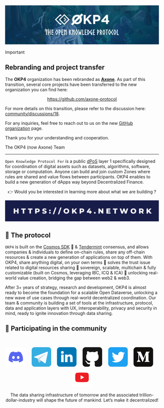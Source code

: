 [![okp4 github banner](/profile/static/okp4-banner-v2.webp)](https://okp4.network)

> [!IMPORTANT]
> ## Rebranding and project transfer
> The **OKP4** organization has been rebranded as [**Axone**](https://axone.xyz). As part of this transition, several core projects have been transferred to the new organization you can find here:
>
> <p align="center"><a href="https://github.com/axone-protocol">https://github.com/axone-protocol</a></p>
>
> For more details on this transition, please refer to the discussion here: [community/discussions/18](https://github.com/okp4/community/discussions/18).
>
> For any inquiries, feel free to reach out to us on the new [GitHub organization](https://github.com/axone-protocol) page.
>
> Thank you for your understanding and cooperation.
>
> The OKP4 (now Axone) Team
<hr>

`Open Knowledge Protocol For` is a public [dPoS](https://en.bitcoinwiki.org/wiki/DPoS) layer 1 specifically designed for coordination of digital assets such as datasets, algorithms, software, storage or computation. Anyone can build and join custom Zones where rules are shared and value flows between participants. OKP4 enables to build a new generation of dApps way beyond Decentralized Finance.

<p align="center">👉 Would you be interested in learning more about what we are building ?</p>

<p align="center"><a href="https://okp4.network"><img src="/profile/static/okp4-link.svg" /></a></p>

## 🔗 The protocol

`OKP4` is built on the [Cosmos SDK](https://v1.cosmos.network/sdk) 💫 & [Tendermint](https://tendermint.com/) consensus, and allows companies & individuals to define on-chain rules, share any off-chain resources & create a new generation of applications on top of them. With OKP4, share anything digital, on your own terms
🚀 solves the trust issue related to digital resources sharing
🚀 sovereign, scalable, multichain & fully customizable (built on Cosmos, leveraging IBC, ICQ & ICA)
🚀 unlocking real-world value creation, bridging the gap between web2 & web3.

After 3+ years of strategy, research and development, OKP4 is almost ready to become the foundation for a scalable Open Dataverse, unlocking a new wave of use cases through real-world decentralized coordination. Our team & community is building a set of tools at the infrastructure, protocol, data and application layers with UX, interoperability, privacy and security in mind, ready to ignite innovation through data sharing.

## 🙋 Participating in the community

<br/>

<p align="center">
  <a href="https://discord.gg/okp4"><img src="/profile/static/discord.svg" width="64" /></a>
  &nbsp; &nbsp;
  <a href="https://t.me/okp4network"><img src="/profile/static/telegram.svg" width="64" /></a>
  &nbsp; &nbsp;
  <a href="https://www.linkedin.com/company/okp4-open-knowledge-protocol-for"><img src="/profile/static/linkedin.svg" width="64" /></a>
  &nbsp; &nbsp;
  <a href="https://github.com/okp4"><img src="/profile/static/github.svg" width="64" /></a>
  &nbsp; &nbsp;
  <a href="https://twitter.com/OKP4_Protocol"><img src="/profile/static/twitter.svg" width="64" /></a>
  &nbsp; &nbsp;
  <a href="https://medium.com/okp4"><img src="/profile/static/medium.svg" width="64" /></a>
  &nbsp; &nbsp;
  <a href="https://www.youtube.com/channel/UCiOfcTaUyv2Szv4OQIepIvg"><img src="/profile/static/youtube.svg" width="64" /></a>
</p>

<p align="center">The data sharing infrastructure of tomorrow and the associated trillion-dollar-industry will shape the future of mankind. Let’s make it decentralized!
</p>
